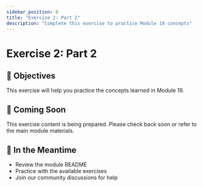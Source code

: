 ```yaml
---
sidebar_position: 8
title: "Exercise 2: Part 2"
description: "Complete this exercise to practice Module 19 concepts"
---
```


# Exercise 2: Part 2

## 🎯 Objectives

This exercise will help you practice the concepts learned in Module 19.

## 📝 Coming Soon

This exercise content is being prepared. Please check back soon or refer to the main module materials.

## 🚀 In the Meantime

- Review the module README
- Practice with the available exercises
- Join our community discussions for help

